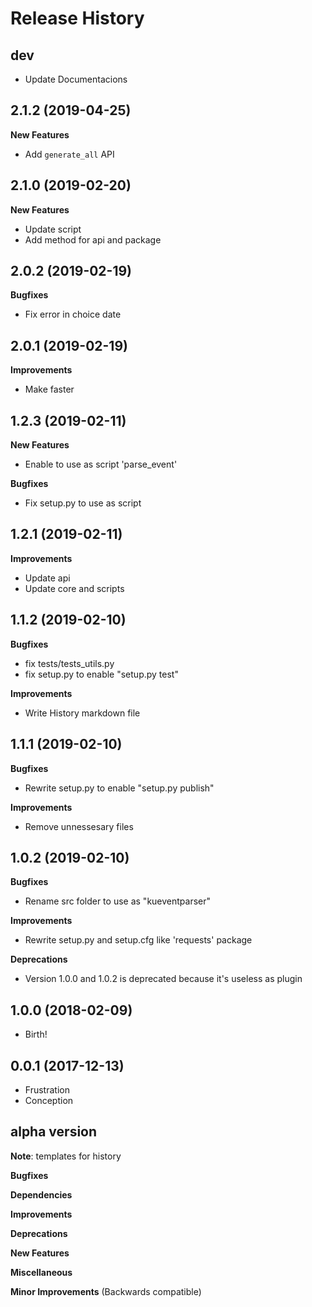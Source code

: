 
Release History
===============

dev
---
- Update Documentacions

2.1.2 (2019-04-25)
------------------
**New Features**
- Add `generate_all` API

2.1.0 (2019-02-20)
------------------
**New Features**
- Update script
- Add method for api and package

2.0.2 (2019-02-19)
------------------
**Bugfixes**
- Fix error in choice date

2.0.1 (2019-02-19)
------------------
**Improvements**
- Make faster

1.2.3 (2019-02-11)
------------------
**New Features**
- Enable to use as script 'parse_event'

**Bugfixes**
- Fix setup.py to use as script


1.2.1 (2019-02-11)
------------------
**Improvements**
- Update api
- Update core and scripts

1.1.2 (2019-02-10)
------------------
**Bugfixes**
- fix tests/tests_utils.py
- fix setup.py to enable "setup.py test"

**Improvements**
- Write History markdown file

1.1.1 (2019-02-10)
------------------
**Bugfixes**
- Rewrite setup.py to enable "setup.py publish"

**Improvements**
- Remove unnessesary files

1.0.2 (2019-02-10)
------------------
**Bugfixes**
- Rename src folder to use as "kueventparser"

**Improvements**
- Rewrite setup.py and setup.cfg like 'requests' package

**Deprecations**
- Version 1.0.0 and 1.0.2 is deprecated because it's useless as plugin

1.0.0 (2018-02-09)
------------------

-   Birth!

0.0.1 (2017-12-13)
------------------

-   Frustration
-   Conception

alpha version
-------------------
**Note**: templates for history

**Bugfixes**

**Dependencies**

**Improvements**

**Deprecations**

**New Features**

**Miscellaneous**

**Minor Improvements** (Backwards compatible)

